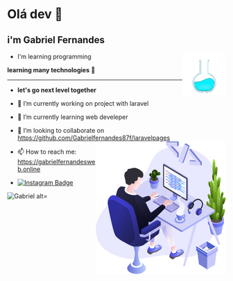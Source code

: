 # Olá dev 👋
## i'm Gabriel Fernandes

<img src="https://github.com/Gabrielfernandes87f/gabrielfernandes87f/blob/main/imgs/oie_source.gif?w=512" width=100 heigth=100 align="right"/>


- I'm learning programming 


**learning many technologies** 🤩

***





- **let's go next level together**

- 🔭 I’m currently working on project with laravel
- 🌱 I’m currently learning web develeper
- 👯 I’m looking to collaborate on https://github.com/Gabrielfernandes87f/laravelpages <img align="right" src="https://github.com/Gabrielfernandes87f/gabrielfernandes87f/blob//main/imgs/illustration.png" width="300"/>



- 📫 How to reach me: https://gabrielfernandesweb.online
- [![Instagram Badge](https://img.shields.io/badge/-Gabriel.fernandes.blade-6633cc?style=flat-square&labelColor=6633cc&logo=instagram&logoColor=white&link=https://https://www.instagram.com/gabrielfernandes87s/)](https://www.instagram.com/gabrielfernandes87s/) 

<p align="left">
  <img src="https://github-readme-stats.vercel.app/api/top-langs/?username=Gabrielfernandes87f&layout=compact&langs_count=8&hide=Blade,Shell&theme=dark" title="Gabriel alt="Gabriel's Top Langs"/>
</p>

